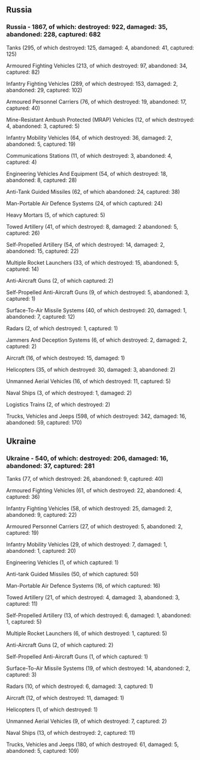 
 
 ## Russia
 
 ### Russia - 1867, of which: destroyed: 922, damaged: 35, abandoned: 228, captured: 682

 

 

 Tanks (295, of which destroyed: 125, damaged: 4, abandoned: 41, captured: 125)

 Armoured Fighting Vehicles (213, of which destroyed: 97, abandoned: 34, captured: 82)

 Infantry Fighting Vehicles (289, of which destroyed: 153, damaged: 2, abandoned: 29, captured: 102)

 Armoured Personnel Carriers (76, of which destroyed: 19, abandoned: 17, captured: 40)

 Mine-Resistant Ambush Protected (MRAP) Vehicles (12, of which destroyed: 4, abandoned: 3, captured: 5)

 Infantry Mobility Vehicles (64, of which destroyed: 36, damaged: 2, abandoned: 5, captured: 19)

 Communications Stations (11, of which destroyed: 3, abandoned: 4, captured: 4)

 Engineering Vehicles And Equipment (54, of which destroyed: 18, abandoned: 8, captured: 28)

 Anti-Tank Guided Missiles (62, of which abandoned: 24, captured: 38)

 Man-Portable Air Defence Systems (24, of which captured: 24)

 Heavy Mortars (5, of which captured: 5)

 Towed Artillery (41, of which destroyed: 8, damaged: 2 abandoned: 5, captured: 26)

 Self-Propelled Artillery (54, of which destroyed: 14, damaged: 2, abandoned: 15, captured: 22)

 Multiple Rocket Launchers (33, of which destroyed: 15, abandoned: 5, captured: 14)

 Anti-Aircraft Guns (2, of which captured: 2)

 Self-Propelled Anti-Aircraft Guns (9, of which destroyed: 5, abandoned: 3, captured: 1)

 Surface-To-Air Missile Systems (40, of which destroyed: 20, damaged: 1, abandoned: 7, captured: 12)

 Radars (2, of which destroyed: 1, captured: 1)

 Jammers And Deception Systems (6, of which destroyed: 2, damaged: 2, captured: 2)

 Aircraft (16, of which destroyed: 15, damaged: 1)

 Helicopters (35, of which destroyed: 30, damaged: 3, abandoned: 2)

 Unmanned Aerial Vehicles (16, of which destroyed: 11, captured: 5)

 Naval Ships (3, of which destroyed: 1, damaged: 2)

 Logistics Trains (2, of which destroyed: 2)

 Trucks, Vehicles and Jeeps (598, of which destroyed: 342, damaged: 16, abandoned: 59, captured: 170)

 
 
 ## Ukraine
 
 ### Ukraine - 540, of which: destroyed: 206, damaged: 16, abandoned: 37, captured: 281

 

 

 Tanks (77, of which destroyed: 26, abandoned: 9, captured: 40)

 Armoured Fighting Vehicles (61, of which destroyed: 22, abandoned: 4, captured: 36)

 Infantry Fighting Vehicles (58, of which destroyed: 25, damaged: 2, abandoned: 9, captured: 22)

 Armoured Personnel Carriers (27, of which destroyed: 5, abandoned: 2, captured: 19)

 Infantry Mobility Vehicles (29, of which destroyed: 7, damaged: 1, abandoned: 1, captured: 20)

 Engineering Vehicles (1, of which captured: 1)

 Anti-tank Guided Missiles (50, of which captured: 50)

 Man-Portable Air Defence Systems (16, of which captured: 16)

 Towed Artillery (21, of which destroyed: 4, damaged: 3, abandoned: 3, captured: 11)

 Self-Propelled Artillery (13, of which destroyed: 6, damaged: 1, abandoned: 1, captured: 5)

 Multiple Rocket Launchers (6, of which destroyed: 1, captured: 5)

 Anti-Aircraft Guns (2, of which captured: 2)

 Self-Propelled Anti-Aircraft Guns (1, of which captured: 1)

 Surface-To-Air Missile Systems (19, of which destroyed: 14, abandoned: 2, captured: 3)

 

 

 Radars (10, of which destroyed: 6, damaged: 3, captured: 1)

 Aircraft (12, of which destroyed: 11, damaged: 1)

 Helicopters (1, of which destroyed: 1)

 Unmanned Aerial Vehicles (9, of which destroyed: 7, captured: 2)

 Naval Ships (13, of which destroyed: 2, captured: 11)

 Trucks, Vehicles and Jeeps (180, of which destroyed: 61, damaged: 5, abandoned: 5, captured: 109)


